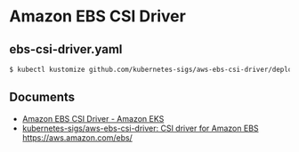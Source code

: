 # Amazon EBS CSI Driver

## ebs-csi-driver.yaml

```bash
$ kubectl kustomize github.com/kubernetes-sigs/aws-ebs-csi-driver/deploy/kubernetes/overlays/stable/?ref=master > kubernetes-manifests/ebs-csi-driver/ebs-csi-driver.yaml
```

## Documents

- [Amazon EBS CSI Driver \- Amazon EKS](https://docs.aws.amazon.com/eks/latest/userguide/ebs-csi.html)
- [kubernetes\-sigs/aws\-ebs\-csi\-driver: CSI driver for Amazon EBS https://aws\.amazon\.com/ebs/](https://github.com/kubernetes-sigs/aws-ebs-csi-driver)
